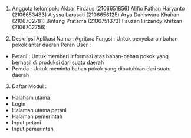 1. Anggota kelompok:
Akbar Firdaus (2106651856)
Alifio Fathan Haryanto (2106653483)
Alyssa Larasati (2106656125)
Arya Daniswara Khairan (2106702781)
Bintang Pratama (2106751373)
Fauzan Firzandy Khifzan (2106702756)

2. Deskripsi Aplikasi 
  Nama : Agritara
  Fungsi : Untuk penyebaran bahan pokok antar daerah
  Peran User : 
  - Petani : Untuk memberi informasi atas bahan-bahan pokok yang berhasil di produksi dari suatu daerah
  - Pemda : Untuk meminta bahan pokok yang dibutuhkan dari suatu daerah
  
3. Daftar Modul :
  - Halaham utama
  - Login
  - Halaman utama petani
  - Halaman pemerintah
  - Input petani
  - Input pemerintah

